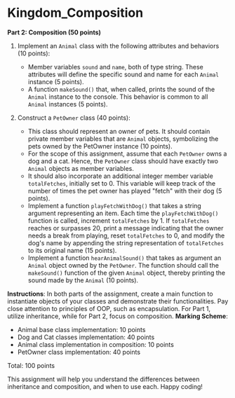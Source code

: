 # Kingdom_Composition<br>
**Part 2: Composition (50 points)**

1. Implement an `Animal` class with the following attributes and behaviors (10 points):
   - Member variables `sound` and `name`, both of type string. These attributes will define the specific sound and name for each `Animal` instance (5 points).
   - A function `makeSound()` that, when called, prints the sound of the `Animal` instance to the console. This behavior is common to all `Animal` instances (5 points).
   
2. Construct a `PetOwner` class (40 points):
   - This class should represent an owner of pets. It should contain private member variables that are `Animal` objects, symbolizing the pets owned by the PetOwner instance (10 points).
   - For the scope of this assignment, assume that each `PetOwner` owns a dog and a cat. Hence, the `PetOwner` class should have exactly two `Animal` objects as member variables.
   - It should also incorporate an additional integer member variable `totalFetches`, initially set to 0. This variable will keep track of the number of times the pet owner has played "fetch" with their dog (5 points).
   - Implement a function `playFetchWithDog()` that takes a string argument representing an item. Each time the `playFetchWithDog()` function is called, increment `totalFetches` by 1. If `totalFetches` reaches or surpasses 20, print a message indicating that the owner needs a break from playing, reset `totalFetches` to 0, and modify the dog's name by appending the string representation of `totalFetches` to its original name (15 points).
   - Implement a function `hearAnimalSound()` that takes as argument an `Animal` object owned by the `PetOwner`. The function should call the `makeSound()` function of the given `Animal` object, thereby printing the sound made by the `Animal` (10 points).

**Instructions**: In both parts of the assignment, create a main function to instantiate objects of your classes and demonstrate their functionalities. Pay close attention to principles of OOP, such as encapsulation. For Part 1, utilize inheritance, while for Part 2, focus on composition.
**Marking Scheme**:

- Animal base class implementation: 10 points
- Dog and Cat classes implementation: 40 points
- Animal class implementation in composition: 10 points
- PetOwner class implementation: 40 points

Total: 100 points

This assignment will help you understand the differences between inheritance and composition, and when to use each. Happy coding!
